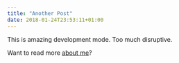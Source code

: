 ```yaml
---
title: "Another Post"
date: 2018-01-24T23:53:11+01:00
---
```


This is amazing development mode. Too much disruptive.

Want to read more [about me](/about)? 